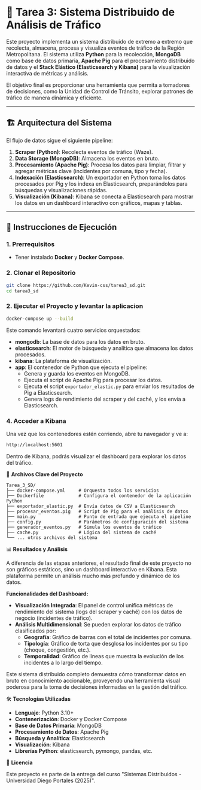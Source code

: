 # 🧠 Tarea 3: Sistema Distribuido de Análisis de Tráfico

Este proyecto implementa un sistema distribuido de extremo a extremo que recolecta, almacena, procesa y visualiza eventos de tráfico de la Región Metropolitana. El sistema utiliza **Python** para la recolección, **MongoDB** como base de datos primaria, **Apache Pig** para el procesamiento distribuido de datos y el **Stack Elástico (Elasticsearch y Kibana)** para la visualización interactiva de métricas y análisis.

El objetivo final es proporcionar una herramienta que permita a tomadores de decisiones, como la Unidad de Control de Tránsito, explorar patrones de tráfico de manera dinámica y eficiente.

---

## 🏗️ Arquitectura del Sistema

El flujo de datos sigue el siguiente pipeline:

1. **Scraper (Python)**: Recolecta eventos de tráfico (Waze).
2. **Data Storage (MongoDB)**: Almacena los eventos en bruto.
3. **Procesamiento (Apache Pig)**: Procesa los datos para limpiar, filtrar y agregar métricas clave (incidentes por comuna, tipo y fecha).
4. **Indexación (Elasticsearch)**: Un exportador en Python toma los datos procesados por Pig y los indexa en Elasticsearch, preparándolos para búsquedas y visualizaciones rápidas.
5. **Visualización (Kibana)**: Kibana se conecta a Elasticsearch para mostrar los datos en un dashboard interactivo con gráficos, mapas y tablas.

---

## 🚀 Instrucciones de Ejecución

### 1. Prerrequisitos

* Tener instalado **Docker** y **Docker Compose**.

### 2. Clonar el Repositorio

```bash
git clone https://github.com/Kevin-css/tarea3_sd.git 
cd tarea3_sd
```

### 2. Ejecutar el Proyecto y levantar la aplicacion 

```bash
docker-compose up --build
```

Este comando levantará cuatro servicios orquestados:

- **mongodb**: La base de datos para los datos en bruto.
- **elasticsearch**: El motor de búsqueda y analítica que almacena los datos procesados.
- **kibana**: La plataforma de visualización.
- **app**: El contenedor de Python que ejecuta el pipeline:
  - Genera y guarda los eventos en MongoDB.
  - Ejecuta el script de Apache Pig para procesar los datos.
  - Ejecuta el script `exportador_elastic.py` para enviar los resultados de Pig a Elasticsearch.
  - Genera logs de rendimiento del scraper y del caché, y los envía a Elasticsearch.

### 4. Acceder a Kibana

Una vez que los contenedores estén corriendo, abre tu navegador y ve a:

```bash
http://localhost:5601
```

Dentro de Kibana, podrás visualizar el dashboard para explorar los datos del tráfico.

📁 **Archivos Clave del Proyecto**

```
Tarea_3_SD/
├── docker-compose.yml     # Orquesta todos los servicios
├── Dockerfile             # Configura el contenedor de la aplicación Python
├── exportador_elastic.py  # Envía datos de CSV a Elasticsearch
├── procesar_eventos.pig   # Script de Pig para el análisis de datos
├── main.py                # Punto de entrada que ejecuta el pipeline
├── config.py              # Parámetros de configuración del sistema
├── generador_eventos.py   # Simula los eventos de tráfico
├── cache.py               # Lógica del sistema de caché
└── ... otros archivos del sistema
```

📊 **Resultados y Análisis**

A diferencia de las etapas anteriores, el resultado final de este proyecto no son gráficos estáticos, sino un dashboard interactivo en Kibana. Esta plataforma permite un análisis mucho más profundo y dinámico de los datos.

**Funcionalidades del Dashboard:**

- **Visualización Integrada**: El panel de control unifica métricas de rendimiento del sistema (logs del scraper y caché) con los datos de negocio (incidentes de tráfico).
- **Análisis Multidimensional**: Se pueden explorar los datos de tráfico clasificados por:
  - **Geografía**: Gráfico de barras con el total de incidentes por comuna.
  - **Tipología**: Gráfico de torta que desglosa los incidentes por su tipo (choque, congestión, etc.).
  - **Temporalidad**: Gráfico de líneas que muestra la evolución de los incidentes a lo largo del tiempo.

Este sistema distribuido completo demuestra cómo transformar datos en bruto en conocimiento accionable, proveyendo una herramienta visual poderosa para la toma de decisiones informadas en la gestión del tráfico.

🛠️ **Tecnologías Utilizadas**

- **Lenguaje**: Python 3.10+
- **Contenerización**: Docker y Docker Compose
- **Base de Datos Primaria**: MongoDB
- **Procesamiento de Datos**: Apache Pig
- **Búsqueda y Analítica**: Elasticsearch
- **Visualización**: Kibana
- **Librerías Python**: elasticsearch, pymongo, pandas, etc.

📜 **Licencia**

Este proyecto es parte de la entrega del curso "Sistemas Distribuidos - Universidad Diego Portales (2025)".
